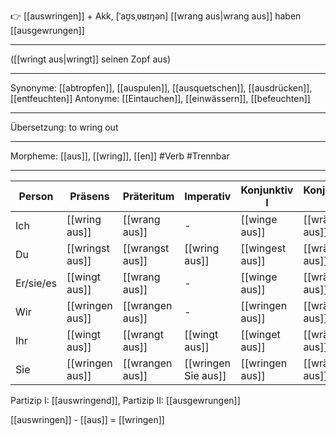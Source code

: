 👉 [[auswringen]] + Akk, [ˈaʊ̯sˌʋʁɪŋən]
[[wrang aus|wrang aus]]
haben [[ausgewrungen]]

---

([[wringt aus|wringt]] seinen Zopf aus)

---

Synonyme: [[abtropfen]], [[auspulen]], [[ausquetschen]], [[ausdrücken]], [[entfeuchten]]
Antonyme: [[Eintauchen]], [[einwässern]], [[befeuchten]]

---

Übersetzung: to wring out

---

Morpheme: [[aus]], [[wring]], [[en]]
#Verb #Trennbar

---

| Person    | Präsens         | Präteritum      | Imperativ           | Konjunktiv I    | Konjunktiv II    |
| --------- | --------------- | --------------- | ------------------- | --------------- | ---------------- |
| Ich       | [[wring aus]]   | [[wrang aus]]   | -                   | [[winge aus]]   | [[wränge aus]]   |
| Du        | [[wringst aus]] | [[wrangst aus]] | [[wring aus]]       | [[wingest aus]] | [[wrängest aus]] |
| Er/sie/es | [[wingt aus]]   | [[wrang aus]]   | -                   | [[winge aus]]   | [[wränge aus]]   |
| Wir       | [[wringen aus]] | [[wrangen aus]] | -                   | [[wringen aus]] | [[wrängen aus]]  |
| Ihr       | [[wingt aus]]   | [[wrangt aus]]  | [[wingt aus]]       | [[winget aus]]  | [[wränget aus]]  |
| Sie       | [[wringen aus]] | [[wrangen aus]] | [[wringen Sie aus]] | [[wringen aus]] | [[wrängen aus]]  |

Partizip I: [[auswringend]], Partizip II: [[ausgewrungen]]

[[auswringen]] - [[aus]] = [[wringen]]
